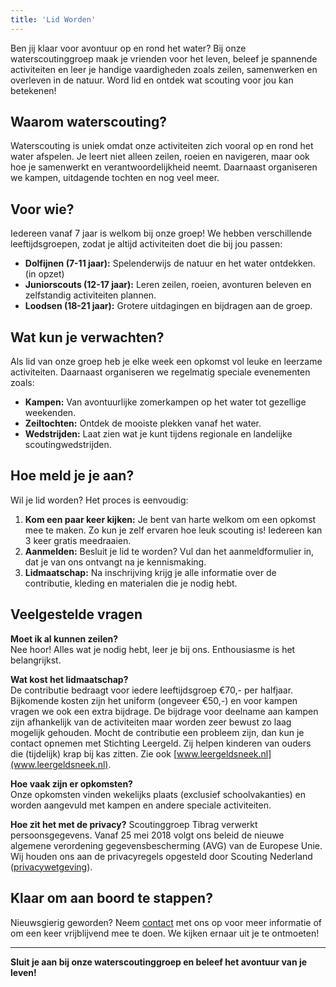 ```yaml
---
title: 'Lid Worden'
---
```


Ben jij klaar voor avontuur op en rond het water? Bij onze waterscoutinggroep maak je vrienden voor het leven, beleef je spannende activiteiten en leer je handige vaardigheden zoals zeilen, samenwerken en overleven in de natuur. Word lid en ontdek wat scouting voor jou kan betekenen!  

## Waarom waterscouting?  

Waterscouting is uniek omdat onze activiteiten zich vooral op en rond het water afspelen. Je leert niet alleen zeilen, roeien en navigeren, maar ook hoe je samenwerkt en verantwoordelijkheid neemt. Daarnaast organiseren we kampen, uitdagende tochten en nog veel meer.  

## Voor wie?  

Iedereen vanaf 7 jaar is welkom bij onze groep! We hebben verschillende leeftijdsgroepen, zodat je altijd activiteiten doet die bij jou passen:  
- **Dolfijnen (7-11 jaar):** Spelenderwijs de natuur en het water ontdekken. (in opzet)
- **Juniorscouts (12-17 jaar):** Leren zeilen, roeien, avonturen beleven en zelfstandig activiteiten plannen.
- **Loodsen (18-21 jaar):** Grotere uitdagingen en bijdragen aan de groep.

## Wat kun je verwachten?  

Als lid van onze groep heb je elke week een opkomst vol leuke en leerzame activiteiten. Daarnaast organiseren we regelmatig speciale evenementen zoals:  
- **Kampen:** Van avontuurlijke zomerkampen op het water tot gezellige weekenden.  
- **Zeiltochten:** Ontdek de mooiste plekken vanaf het water.  
- **Wedstrijden:** Laat zien wat je kunt tijdens regionale en landelijke scoutingwedstrijden.  

## Hoe meld je je aan?  

Wil je lid worden? Het proces is eenvoudig:  
1. **Kom een paar keer kijken:** Je bent van harte welkom om een opkomst mee te maken. Zo kun je zelf ervaren hoe leuk scouting is! Iedereen kan 3 keer gratis meedraaien.
2. **Aanmelden:** Besluit je lid te worden? Vul dan het aanmeldformulier in, dat je van ons ontvangt na je kennismaking.  
3. **Lidmaatschap:** Na inschrijving krijg je alle informatie over de contributie, kleding en materialen die je nodig hebt.

## Veelgestelde vragen  

**Moet ik al kunnen zeilen?**  
Nee hoor! Alles wat je nodig hebt, leer je bij ons. Enthousiasme is het belangrijkst.  

**Wat kost het lidmaatschap?**  
De contributie bedraagt voor iedere leeftijdsgroep €70,- per halfjaar. Bijkomende kosten zijn het uniform (ongeveer €50,-)  en voor kampen vragen we ook een extra bijdrage. 
De bijdrage voor deelname aan kampen zijn afhankelijk van de activiteiten maar worden zeer bewust zo laag mogelijk gehouden.
Mocht de contributie een probleem zijn, dan kun je contact opnemen met Stichting Leergeld. Zij helpen kinderen van ouders die (tijdelijk) krap bij kas zitten. Zie ook [www.leergeldsneek.nl](www.leergeldsneek.nl).

**Hoe vaak zijn er opkomsten?**  
Onze opkomsten vinden wekelijks plaats (exclusief schoolvakanties) en worden aangevuld met kampen en andere speciale activiteiten.

**Hoe zit het met de privacy?**
Scoutinggroep Tibrag verwerkt persoonsgegevens. Vanaf 25 mei 2018 volgt ons beleid de nieuwe algemene verordening gegevensbescherming (AVG) van de Europese Unie.
Wij houden ons aan de privacyregels opgesteld door Scouting Nederland ([privacywetgeving](https://www.scouting.nl/bestuur/juridisch/privacywetgeving)).


## Klaar om aan boord te stappen?
Nieuwsgierig geworden? Neem [contact](https://tibrag.nl/contact) met ons op voor meer informatie of om een keer vrijblijvend mee te doen. We kijken ernaar uit je te ontmoeten!

---

**Sluit je aan bij onze waterscoutinggroep en beleef het avontuur van je leven!**  
